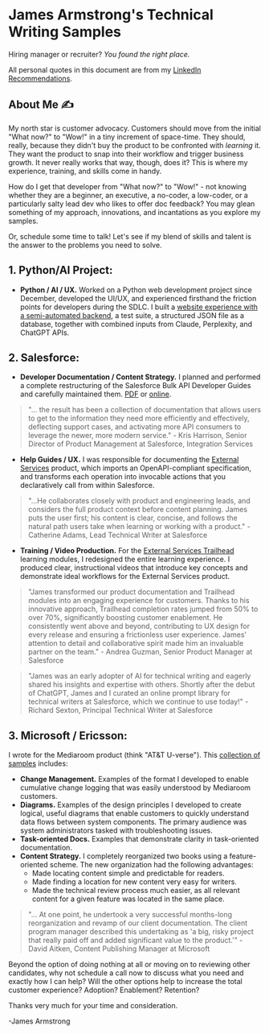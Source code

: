 # James Armstrong's Technical Writing Samples 

Hiring manager or recruiter? _You found the right place._ 

All personal quotes in this document are from my [LinkedIn Recommendations](https://www.linkedin.com/in/tojamesarmstrong/details/recommendations/?detailScreenTabIndex=0).

## About Me ✍️
My north star is customer advocacy. Customers should move from the initial "What now?" to "Wow!" in a tiny increment of space-time. They should, really, because they didn't buy the product to be confronted with _learning_ it. They want the product to snap into their workflow and trigger business growth. It never really works that way, though, does it? This is where my experience, training, and skills come in handy.

How do I get that developer from "What now?" to "Wow!" - not knowing whether they are a beginner, an executive, a no-coder, a low-coder, or a particularly salty lead dev who likes to offer doc feedback? You may glean something of my approach, innovations, and incantations as you explore my samples.

Or, schedule some time to talk! Let's see if my blend of skills and talent is the answer to the problems you need to solve.


## 1. Python/AI Project:
- **Python / AI / UX.** Worked on a Python web development project since December, developed the UI/UX, and experienced firsthand the friction points for developers during the SDLC. I built a [website experience with a semi-automated backend](https://www.findyourcountry.com), a test suite, a structured JSON file as a database, together with combined inputs from Claude, Perplexity, and ChatGPT APIs. 

## 2. Salesforce:
- **Developer Documentation / Content Strategy.** I planned and performed a complete restructuring of the Salesforce Bulk API Developer Guides and carefully maintained them. [PDF](James_Armstrong_Salesforce_Samples_of_Developer_Documentation.pdf) or [online](https://developer.salesforce.com/docs/atlas.en-us.252.0.api_asynch.meta/api_asynch/asynch_api_intro.htm).
> "... the result has been a collection of documentation that allows users to get to the information they need more efficiently and effectively, deflecting support cases, and activating more API consumers to leverage the newer, more modern service." - Kris Harrison, Senior Director of Product Management at Salesforce, Integration Services
- **Help Guides / UX.** I was responsible for documenting the [External Services](https://help.salesforce.com/s/articleView?id=platform.external_services.htm&type=5) product, which imports an OpenAPI-compliant specification, and transforms each operation into invocable actions that you declaratively call from within Salesforce.
> "...He collaborates closely with product and engineering leads, and considers the full product context before content planning. James puts the user first; his content is clear, concise, and follows the natural path users take when learning or working with a product." - Catherine Adams, Lead Technical Writer at Salesforce 
- **Training / Video Production.** For the [External Services Trailhead](https://trailhead.salesforce.com/content/learn/trails/access-business-processes-with-external-services) learning modules, I redesigned the entire learning experience. I produced clear, instructional videos that introduce key concepts and demonstrate ideal workflows for the External Services product. 
> "James transformed our product documentation and Trailhead modules into an engaging experience for customers. Thanks to his innovative approach, Trailhead completion rates jumped from 50% to over 70%, significantly boosting customer enablement. He consistently went above and beyond, contributing to UX design for every release and ensuring a frictionless user experience. James' attention to detail and collaborative spirit made him an invaluable partner on the team." - Andrea Guzman, Senior Product Manager at Salesforce

> "James was an early adopter of AI for technical writing and eagerly shared his insights and expertise with others. Shortly after the debut of ChatGPT, James and I curated an online prompt library for technical writers at Salesforce, which we continue to use today!" - Richard Sexton, Principal Technical Writer at Salesforce
## 3. Microsoft / Ericsson:
I wrote for the Mediaroom product (think "AT&T U-verse"). This [collection of samples](James_Armstrong_Microsoft_Samples.pdf) includes:
- **Change Management.** Examples of the format I developed to enable cumulative change logging that was easily understood by Mediaroom customers.
- **Diagrams.** Examples of the design principles I developed to create logical, useful diagrams that enable customers to quickly understand data flows between system components. The primary audience was system administrators tasked with troubleshooting issues.
- **Task-oriented Docs.** Examples that demonstrate clarity in task-oriented documentation.
- **Content Strategy.** I completely reorganized two books using a feature-oriented scheme. The new organization had the following advantages:
  - Made locating content simple and predictable for readers.
  - Made finding a location for new content very easy for writers.
  - Made the technical review process much easier, as all relevant content for a given feature was located in the same place.
> "... At one point, he undertook a very successful months-long reorganization and revamp of our client documentation. The client program manager described this undertaking as 'a big, risky project that really paid off and added significant value to the product.'" - David Aitken, Content Publishing Manager at Microsoft

Beyond the option of doing nothing at all or moving on to reviewing other candidates, why not schedule a call now to discuss what you need and exactly how I can help?
Will the other options help to increase the total customer experience? Adoption? Enablement? Retention? 

Thanks very much for your time and consideration.

-James Armstrong
